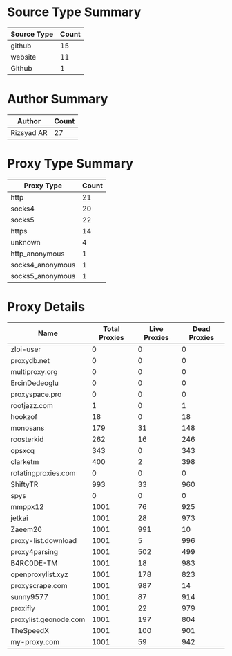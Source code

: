 # Source Type Summary

| Source Type | Count |
|-------------|-------|
| github | 15 |
| website | 11 |
| Github | 1 |


# Author Summary

| Author | Count |
|--------|-------|
| Rizsyad AR | 27 |


# Proxy Type Summary

| Proxy Type | Count |
|------------|-------|
| http | 21 |
| socks4 | 20 |
| socks5 | 22 |
| https | 14 |
| unknown | 4 |
| http_anonymous | 1 |
| socks4_anonymous | 1 |
| socks5_anonymous | 1 |


# Proxy Details

| Name | Total Proxies | Live Proxies | Dead Proxies |
|------|---------------|--------------|---------------|
| zloi-user | 0 | 0 | 0 |
| proxydb.net | 0 | 0 | 0 |
| multiproxy.org | 0 | 0 | 0 |
| ErcinDedeoglu | 0 | 0 | 0 |
| proxyspace.pro | 0 | 0 | 0 |
| rootjazz.com | 1 | 0 | 1 |
| hookzof | 18 | 0 | 18 |
| monosans | 179 | 31 | 148 |
| roosterkid | 262 | 16 | 246 |
| opsxcq | 343 | 0 | 343 |
| clarketm | 400 | 2 | 398 |
| rotatingproxies.com | 0 | 0 | 0 |
| ShiftyTR | 993 | 33 | 960 |
| spys | 0 | 0 | 0 |
| mmppx12 | 1001 | 76 | 925 |
| jetkai | 1001 | 28 | 973 |
| Zaeem20 | 1001 | 991 | 10 |
| proxy-list.download | 1001 | 5 | 996 |
| proxy4parsing | 1001 | 502 | 499 |
| B4RC0DE-TM | 1001 | 18 | 983 |
| openproxylist.xyz | 1001 | 178 | 823 |
| proxyscrape.com | 1001 | 987 | 14 |
| sunny9577 | 1001 | 87 | 914 |
| proxifly | 1001 | 22 | 979 |
| proxylist.geonode.com | 1001 | 197 | 804 |
| TheSpeedX | 1001 | 100 | 901 |
| my-proxy.com | 1001 | 59 | 942 |
